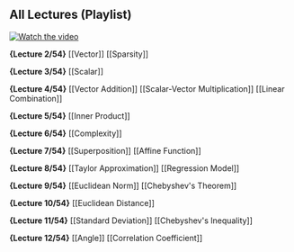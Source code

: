 ## All Lectures (Playlist)
 
[![Watch the video](https://img.youtube.com/vi/oR6G1MUMveE/0.jpg)](https://www.youtube.com/watch?v=oR6G1MUMveE&list=PLoROMvodv4rMz-WbFQtNUsUElIh2cPmN9)

**{Lecture 2/54}** 
[[Vector]]
[[Sparsity]]

**{Lecture 3/54}**
[[Scalar]]

**{Lecture 4/54}**
[[Vector Addition]]
[[Scalar-Vector Multiplication]]
[[Linear Combination]]

**{Lecture 5/54}**
[[Inner Product]]

**{Lecture 6/54}**
[[Complexity]]

**{Lecture 7/54}**
[[Superposition]]
[[Affine Function]]

**{Lecture 8/54}**
[[Taylor Approximation]]
[[Regression Model]]

**{Lecture 9/54}**
[[Euclidean Norm]]
[[Chebyshev's Theorem]]

**{Lecture 10/54}**
[[Euclidean Distance]]

**{Lecture 11/54}**
[[Standard Deviation]]
[[Chebyshev's Inequality]]

**{Lecture 12/54}**
[[Angle]]
[[Correlation Coefficient]]